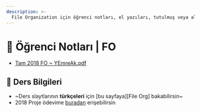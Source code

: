 ```yaml
---
description: >-
  File Organization için öğrenci notları, el yazıları, tutulmuş veya alınmış notlar
---
```


# 📕 Öğrenci Notları \| FO

<!--YPackage.YGitbookIntegration-tarafından-otomatik-oluşturulmuştur-->

- [Tam 2018 FO ~ YEmreAk.pdf](Tam%202018%20FO%20~%20YEmreAk.pdf)

<!--YPackage.YGitbookIntegration-tarafından-otomatik-oluşturulmuştur-->

## 🔸 Ders Bilgileri

- ~Ders slaytlarının **türkçeleri** için [bu sayfaya][File Org] bakabilirsin~
- 2018 Proje ödevime [buradan](https://github.com/yedhrab/CplusCalismalarim/tree/master/FileOrganizationHomework) erişebilirsin
